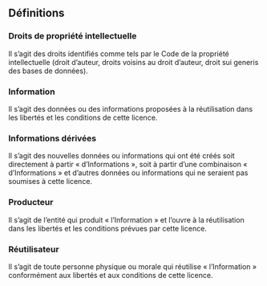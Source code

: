 ## Définitions

### Droits de propriété intellectuelle

Il s’agit des droits identifiés comme tels par le Code de la propriété intellectuelle (droit d’auteur, droits voisins au droit d’auteur, droit sui generis des bases de données).

### Information

Il s’agit des données ou des informations proposées à la réutilisation dans les libertés et les conditions de cette licence.

### Informations dérivées

Il s’agit des nouvelles données ou informations qui ont été créés soit directement à partir « d’Informations », soit à partir d’une combinaison « d’Informations » et d’autres données ou informations qui ne seraient pas soumises à cette licence.

### Producteur

Il s’agit de l’entité qui produit « l’Information » et l’ouvre à la réutilisation dans les libertés et les conditions prévues par cette licence.

### Réutilisateur

Il s’agit de toute personne physique ou morale qui réutilise « l’Information » conformément aux libertés et aux conditions de cette licence.
